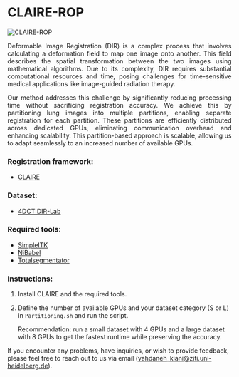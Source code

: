 
# CLAIRE-ROP

<p align="center">

![CLAIRE-ROP](https://github.com/UniHD-CEG/CLAIRE-ROP/assets/62182727/39b49f03-432c-4615-b295-8c665cf32aff)


</p>


 <div align="justify">
Deformable Image Registration (DIR) is a complex process that involves calculating a deformation field to map one image onto another. This field describes the spatial transformation between the two images using mathematical algorithms. Due to its complexity, DIR requires substantial computational resources and time, posing challenges for time-sensitive medical applications like image-guided radiation therapy.

Our method addresses this challenge by significantly reducing processing time without sacrificing registration accuracy. We achieve this by partitioning lung images into multiple partitions, enabling separate registration for each partition. These partitions are efficiently distributed across dedicated GPUs, eliminating communication overhead and enhancing scalability. This partition-based approach is scalable, allowing us to adapt seamlessly to an increased number of available GPUs.
 </div>

### __Registration framework:__

- [CLAIRE](https://github.com/andreasmang/claire)

### __Dataset:__

- [4DCT DIR-Lab](https://med.emory.edu/departments/radiation-oncology/research-laboratories/deformable-image-registration/downloads-and-reference-data/4dct.html)

### __Required tools:__

  - [SimpleITK](https://pypi.org/project/SimpleITK/)   
  - [NiBabel](https://nipy.org/nibabel/index.html)
  - [Totalsegmentator](https://github.com/wasserth/TotalSegmentator )


### __Instructions:__

1) Install CLAIRE and the required tools.
2) Define the number of available GPUs and your dataset category (S or L) in `Partitioning.sh` and run the script.
   
   Recommendation: run a small dataset with 4 GPUs and a large dataset with 8 GPUs to get the fastest runtime while preserving the accuracy.




If you encounter any problems, have inquiries, or wish to provide feedback, please feel free to reach out to us via email (vahdaneh_kiani@ziti.uni-heidelberg.de).


